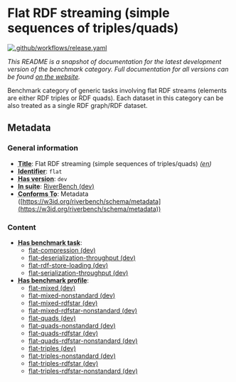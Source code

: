 # Flat RDF streaming (simple sequences of triples/quads)

<!--
--
-- THIS FILE IS AUTOGENERATED. DO NOT EDIT.
-- Please edit the metadata.ttl file instead. The documentation
-- will be regenerated by the CI.
--
-- You can place additional docs in the /doc directory. Remember to link
-- to them from the description in the metadata.ttl file.
--
-->
[![.github/workflows/release.yaml](https://github.com/RiverBench/category-flat/actions/workflows/release.yaml/badge.svg?event=push)](https://github.com/RiverBench/category-flat/actions/workflows/release.yaml)


*This README is a snapshot of documentation for the latest development version of the benchmark category.
Full documentation for all versions can be found [on the website](https://w3id.org/riverbench/categories/flat/dev).*

Benchmark category of generic tasks involving flat RDF streams (elements are either RDF triples or RDF quads). Each dataset in this category can be also treated as a single RDF graph/RDF dataset.

## Metadata

### General information

- **<abbr title="A name given to the resource.">Title</abbr>**: Flat RDF streaming (simple sequences of triples/quads) _(<abbr title="English">en</abbr>)_
- **<abbr title="An unambiguous reference to the resource within a given context.">Identifier</abbr>**: `flat`
- **<abbr title="Version tag of an artifact">Has version</abbr>**: `dev`
- **<abbr title="Indicates the benchmark suite to which a dataset or profile belongs">In suite</abbr>**: [RiverBench (dev)](https://w3id.org/riverbench/)
- **<abbr title="An established standard to which the described resource conforms.">Conforms To</abbr>**: Metadata ([https://w3id.org/riverbench/schema/metadata](https://w3id.org/riverbench/schema/metadata))

### Content

- **<abbr title="For benchmark categories this property indicates tasks that belong to the category.">Has benchmark task</abbr>**: 
    - [flat-compression (dev)](https://w3id.org/riverbench/tasks/flat-compression/dev)
    - [flat-deserialization-throughput (dev)](https://w3id.org/riverbench/tasks/flat-deserialization-throughput/dev)
    - [flat-rdf-store-loading (dev)](https://w3id.org/riverbench/tasks/flat-rdf-store-loading/dev)
    - [flat-serialization-throughput (dev)](https://w3id.org/riverbench/tasks/flat-serialization-throughput/dev)
- **<abbr title="For benchmark categories this property indicates profiles that belong to the category.">Has benchmark profile</abbr>**: 
    - [flat-mixed (dev)](https://w3id.org/riverbench/profiles/flat-mixed/dev)
    - [flat-mixed-nonstandard (dev)](https://w3id.org/riverbench/profiles/flat-mixed-nonstandard/dev)
    - [flat-mixed-rdfstar (dev)](https://w3id.org/riverbench/profiles/flat-mixed-rdfstar/dev)
    - [flat-mixed-rdfstar-nonstandard (dev)](https://w3id.org/riverbench/profiles/flat-mixed-rdfstar-nonstandard/dev)
    - [flat-quads (dev)](https://w3id.org/riverbench/profiles/flat-quads/dev)
    - [flat-quads-nonstandard (dev)](https://w3id.org/riverbench/profiles/flat-quads-nonstandard/dev)
    - [flat-quads-rdfstar (dev)](https://w3id.org/riverbench/profiles/flat-quads-rdfstar/dev)
    - [flat-quads-rdfstar-nonstandard (dev)](https://w3id.org/riverbench/profiles/flat-quads-rdfstar-nonstandard/dev)
    - [flat-triples (dev)](https://w3id.org/riverbench/profiles/flat-triples/dev)
    - [flat-triples-nonstandard (dev)](https://w3id.org/riverbench/profiles/flat-triples-nonstandard/dev)
    - [flat-triples-rdfstar (dev)](https://w3id.org/riverbench/profiles/flat-triples-rdfstar/dev)
    - [flat-triples-rdfstar-nonstandard (dev)](https://w3id.org/riverbench/profiles/flat-triples-rdfstar-nonstandard/dev)

